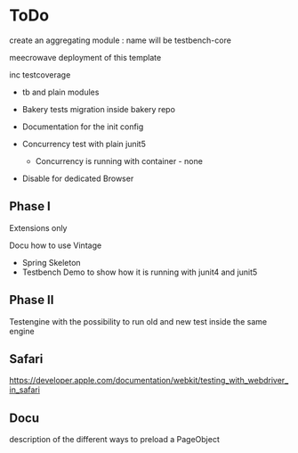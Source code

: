 # ToDo 

create an aggregating module : name will be testbench-core

meecrowave deployment of this template

inc testcoverage
- tb and plain modules
- Bakery tests migration inside bakery repo

- Documentation for the init config
- Concurrency test with plain junit5
    -   Concurrency is running with container - none
- Disable for dedicated Browser

## Phase I 
Extensions only

Docu how to use Vintage
- Spring Skeleton
- Testbench Demo to show how it is running with junit4 and junit5


## Phase II
Testengine with the possibility to run 
old and new test inside the same engine

 
 
 ## Safari
 
 https://developer.apple.com/documentation/webkit/testing_with_webdriver_in_safari
 
 
 ## Docu
 
 description of the different ways to preload a PageObject
 